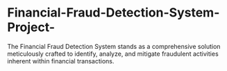 # Financial-Fraud-Detection-System-Project-
The Financial Fraud Detection System stands as a comprehensive solution meticulously crafted to identify, analyze, and mitigate fraudulent activities inherent within financial transactions.
